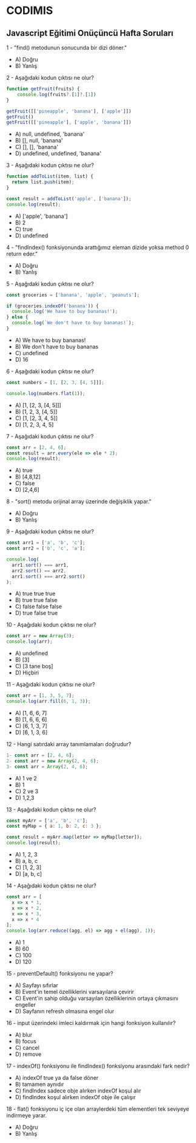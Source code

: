 # CODIMIS 

## Javascript Eğitimi Onüçüncü Hafta Soruları

1 - "find() metodunun sonucunda bir dizi döner."

* A) Doğru
* B) Yanlış

2 - Aşağıdaki kodun çıktısı ne olur?
```javascript
function getFruit(fruits) {
	console.log(fruits?.[1]?.[1])
}

getFruit([['pineapple', 'banana'], ['apple']])
getFruit()
getFruit([['pineapple'], ['apple', 'banana']])
```
* A) null, undefined, 'banana'
* B) [], null, 'banana'
* C) [], [], 'banana'
* D) undefined, undefined, 'banana'

3 - Aşağıdaki kodun çıktısı ne olur?
```javascript
function addToList(item, list) {
  return list.push(item);
}

const result = addToList('apple', ['banana']);
console.log(result);
```

* A) ['apple', 'banana']
* B) 2
* C) true
* D) undefined

4 - "findIndex() fonksiyonunda arattığımız eleman dizide yoksa method 0 return eder."

* A) Doğru
* B) Yanlış

5 - Aşağıdaki kodun çıktısı ne olur?
```javascript
const groceries = ['banana', 'apple', 'peanuts'];

if (groceries.indexOf('banana')) {
  console.log('We have to buy bananas!');
} else {
  console.log(`We don't have to buy bananas!`);
}
```
* A) We have to buy bananas!
* B) We don't have to buy bananas
* C) undefined
* D) 16

6 - Aşağıdaki kodun çıktısı ne olur?
```javascript
const numbers = [1, [2, 3, [4, 5]]];

console.log(numbers.flat(1));
```

* A) [1, [2, 3, [4, 5]]]
* B) [1, 2, 3, [4, 5]]
* C) [1, [2, 3, 4, 5]]
* D) [1, 2, 3, 4, 5]

7 - Aşağıdaki kodun çıktısı ne olur?
```javascript
const arr = [2, 4, 6];
const result = arr.every(ele => ele * 2);
console.log(result);
```

* A) true
* B) [4,8,12]
* C) false
* D) [2,4,6]

8 - "sort() metodu orijinal array üzerinde değişiklik yapar."

* A) Doğru
* B) Yanlış

9 - Aşağıdaki kodun çıktısı ne olur?
```javascript
const arr1 = ['a', 'b', 'c'];
const arr2 = ['b', 'c', 'a'];

console.log(
  arr1.sort() === arr1,
  arr2.sort() == arr2,
  arr1.sort() === arr2.sort()
);
```

* A) true true true
* B) true true false
* C) false false false
* D) true false true

10 - Aşağıdaki kodun çıktısı ne olur?
```javascript
const arr = new Array(3);
console.log(arr);
```

* A) undefined
* B) [3]
* C) [3 tane boş]
* D) Hiçbiri

11 - Aşağıdaki kodun çıktısı ne olur?
```javascript
const arr = [1, 3, 5, 7];
console.log(arr.fill(6, 1, 3));
```

* A) [1, 6, 6, 7]
* B) [1, 6, 6, 6]
* C) [6, 1, 3, 7]
* D) [6, 1, 3, 6]

12 - Hangi satırdaki array tanımlamaları doğrudur?
```javascript
1- const arr = [2, 4, 6];
2- const arr = new Array(2, 4, 6);
3- const arr = Array(2, 4, 6);
```

* A) 1 ve 2
* B) 1
* C) 2 ve 3
* D) 1,2,3

13 - Aşağıdaki kodun çıktısı ne olur?
```javascript
const myArr = ['a', 'b', 'c'];
const myMap = { a: 1, b: 2, c: 3 };

const result = myArr.map(letter => myMap[letter]);
console.log(result);
```

* A) 1, 2, 3
* B) a, b, c
* C) [1, 2, 3] 
* D) [a, b, c]

14 - Aşağıdaki kodun çıktısı ne olur?
```javascript
const arr = [
  x => x * 1,
  x => x * 2,
  x => x * 3,
  x => x * 4
];
console.log(arr.reduce((agg, el) => agg + el(agg), 1));
```

* A) 1
* B) 60
* C) 100
* D) 120

15 - preventDefault() fonksiyonu ne yapar?

* A) Sayfayı sıfırlar
* B) Event'in temel özelliklerini varsayılana çevirir
* C) Event'in sahip olduğu varsayılan özelliklerinin ortaya çıkmasını engeller
* D) Sayfanın refresh olmasına engel olur

16 - input üzerindeki imleci kaldırmak için hangi fonksiyon kullanılır?

* A) blur
* B) focus
* C) cancel
* D) remove

17 - indexOf() fonksiyonu ile findIndex() fonksiyonu arasındaki fark nedir? 

* A) indexOf true ya da false döner
* B) tamamen aynıdır
* C) findIndex sadece obje alırken indexOf koşul alır
* D) findIndex koşul alırken indexOf obje ile çalışır

18 - flat() fonksiyonu iç içe olan arraylerdeki tüm elementleri tek seviyeye indirmeye yarar.

* A) Doğru
* B) Yanlış
